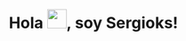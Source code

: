 <h1 align="center">
  <b>Hola </b><img src="https://media.giphy.com/media/hvRJCLFzcasrR4ia7z/giphy.gif" width="35">, soy Sergioks!
</h1>

<!--
**sergioks/sergioks** is a ✨ _special_ ✨ repository because its `README.md` (this file) appears on your GitHub profile.

Here are some ideas to get you started:

- 🔭 I’m currently working on ...
- 🌱 I’m currently learning ...
- 👯 I’m looking to collaborate on ...
- 🤔 I’m looking for help with ...
- 💬 Ask me about ...
- 📫 How to reach me: ...
- 😄 Pronouns: ...
- ⚡ Fun fact: ...
-->

